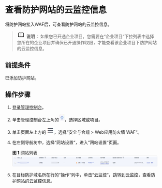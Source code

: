 # 查看防护网站的云监控信息<a name="waf_01_1154"></a>

将防护网站接入WAF后，可查看防护网站的云监控信息。

>![](public_sys-resources/icon-note.gif) **说明：** 
>如果您已开通企业项目，您需要在“企业项目“下拉列表中选择您所在的企业项目并确保已开通操作权限，才能查看该企业项目下防护网站的云监控信息。

## 前提条件<a name="section6191346144914"></a>

已添加防护网站。

## 操作步骤<a name="section19934523163914"></a>

1.  [登录管理控制台](https://console.huaweicloud.com/?locale=zh-cn)。
2.  单击管理控制台左上角的![](figures/icon-region-26.jpg)，选择区域或项目。
3.  单击页面左上方的![](figures/icon-Service-38.png)，选择“安全与合规  \>  Web应用防火墙 WAF“。
4.  在左侧导航树中，选择“网站设置“，进入“网站设置“页面。

    **图 1**  网站列表<a name="fig85611556184216"></a>  
    ![](figures/网站列表.png "网站列表")

5.  在目标防护域名所在行的“操作“列中，单击“云监控“，跳转到云监控，查看防护网站的云监控信息。


